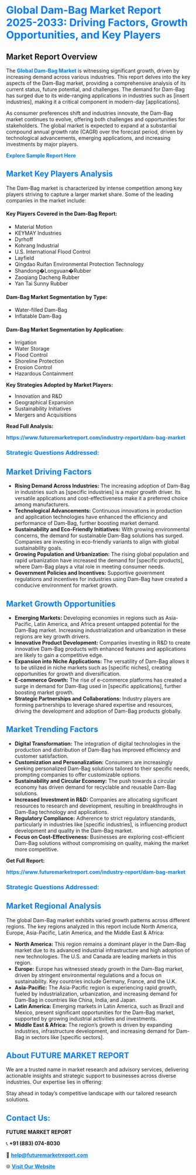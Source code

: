 <h1 style="color: #007BFF;">Global Dam-Bag Market Report 2025-2033: Driving Factors, Growth Opportunities, and Key Players</h1>

<section id="overview">
<h2>Market Report Overview</h2>
<p>The <a href="https://www.futuremarketreport.com/industry-report/dam-bag-market" style="color: #007BFF; text-decoration: none;"><strong>Global Dam-Bag Market</strong></a> is witnessing significant growth, driven by increasing demand across various industries. This report delves into the key aspects of the Dam-Bag market, providing a comprehensive analysis of its current status, future potential, and challenges. The demand for Dam-Bag has surged due to its wide-ranging applications in industries such as [insert industries], making it a critical component in modern-day [applications].</p>
<p>As consumer preferences shift and industries innovate, the Dam-Bag market continues to evolve, offering both challenges and opportunities for stakeholders. The global market is expected to expand at a substantial compound annual growth rate (CAGR) over the forecast period, driven by technological advancements, emerging applications, and increasing investments by major players.</p>
</section>

<section id="overview">
<p><a href="https://www.futuremarketreport.com/request-sample/reportId=92161" style="color: #007BFF; text-decoration: none;"><strong>Explore Sample Report Here</strong></a></p>
</section>

<section id="key-players">
<h2 style="color: #007BFF;">Market Key Players Analysis</h2>
<p>The Dam-Bag market is characterized by intense competition among key players striving to capture a larger market share. Some of the leading companies in the market include:</p>
<h4>Key Players Covered in the Dam-Bag Report:</h4>
<ul><li>Material Motion</li><li>KEYMAY Industries</li><li>Dyrhoff</li><li>Kohrang Industrial</li><li>U.S. International Flood Control</li><li>Layfield</li><li>Qingdao Ruifan Environmental Protection Technology</li><li>Shandong�Longyuan�Rubber</li><li>Zaoqiang Dacheng Rubber</li><li>Yan Tai Sunny Rubber</li></ul>
<h4>Dam-Bag Market Segmentation by Type:</h4>
<ul><li>Water-filled Dam-Bag</li><li>Inflatable Dam-Bag</li></ul>

<h4>Dam-Bag Market Segmentation by Application:</h4>
<ul><li>Irrigation</li><li>Water Storage</li><li>Flood Control</li><li>Shoreline Protection</li><li>Erosion Control</li><li>Hazardous Containment</li></ul>
<p><strong>Key Strategies Adopted by Market Players:</strong></p>
<ul>
<li>Innovation and R&D</li>
<li>Geographical Expansion</li>
<li>Sustainability Initiatives</li>
<li>Mergers and Acquisitions</li>
</ul>
</section>

<section>
<p><strong>Read Full Analysis: </strong></p><a href="https://www.futuremarketreport.com/industry-report/dam-bag-market" style="color: #007BFF; text-decoration: none;"><strong>https://www.futuremarketreport.com/industry-report/dam-bag-market</strong></a>
<h3 style="color: #007BFF;">Strategic Questions Addressed:</h3>
</section>

<section id="driving-factors">
<h2 style="color: #007BFF;">Market Driving Factors</h2>
<ul>
<li><strong>Rising Demand Across Industries:</strong> The increasing adoption of Dam-Bag in industries such as [specific industries] is a major growth driver. Its versatile applications and cost-effectiveness make it a preferred choice among manufacturers.</li>
<li><strong>Technological Advancements:</strong> Continuous innovations in production and application technologies have enhanced the efficiency and performance of Dam-Bag, further boosting market demand.</li>
<li><strong>Sustainability and Eco-Friendly Initiatives:</strong> With growing environmental concerns, the demand for sustainable Dam-Bag solutions has surged. Companies are investing in eco-friendly variants to align with global sustainability goals.</li>
<li><strong>Growing Population and Urbanization:</strong> The rising global population and rapid urbanization have increased the demand for [specific products], where Dam-Bag plays a vital role in meeting consumer needs.</li>
<li><strong>Government Policies and Incentives:</strong> Supportive government regulations and incentives for industries using Dam-Bag have created a conducive environment for market growth.</li>
</ul>
</section>

<section id="growth-opportunities">
<h2 style="color: #007BFF;">Market Growth Opportunities</h2>
<ul>
<li><strong>Emerging Markets:</strong> Developing economies in regions such as Asia-Pacific, Latin America, and Africa present untapped potential for the Dam-Bag market. Increasing industrialization and urbanization in these regions are key growth drivers.</li>
<li><strong>Innovative Product Development:</strong> Companies investing in R&D to create innovative Dam-Bag products with enhanced features and applications are likely to gain a competitive edge.</li>
<li><strong>Expansion into Niche Applications:</strong> The versatility of Dam-Bag allows it to be utilized in niche markets such as [specific niches], creating opportunities for growth and diversification.</li>
<li><strong>E-commerce Growth:</strong> The rise of e-commerce platforms has created a surge in demand for Dam-Bag used in [specific applications], further boosting market growth.</li>
<li><strong>Strategic Partnerships and Collaborations:</strong> Industry players are forming partnerships to leverage shared expertise and resources, driving the development and adoption of Dam-Bag products globally.</li>
</ul>
</section>

<section id="trending-factors">
<h2 style="color: #007BFF;">Market Trending Factors</h2>
<ul>
<li><strong>Digital Transformation:</strong> The integration of digital technologies in the production and distribution of Dam-Bag has improved efficiency and customer satisfaction.</li>
<li><strong>Customization and Personalization:</strong> Consumers are increasingly seeking personalized Dam-Bag solutions tailored to their specific needs, prompting companies to offer customizable options.</li>
<li><strong>Sustainability and Circular Economy:</strong> The push towards a circular economy has driven demand for recyclable and reusable Dam-Bag solutions.</li>
<li><strong>Increased Investment in R&D:</strong> Companies are allocating significant resources to research and development, resulting in breakthroughs in Dam-Bag technology and applications.</li>
<li><strong>Regulatory Compliance:</strong> Adherence to strict regulatory standards, particularly in industries like [specific industries], is influencing product development and quality in the Dam-Bag market.</li>
<li><strong>Focus on Cost-Effectiveness:</strong> Businesses are exploring cost-efficient Dam-Bag solutions without compromising on quality, making the market more competitive.</li>
</ul>
</section>

<section>
<p><strong>Get Full Report: </strong></p><a href="https://www.futuremarketreport.com/industry-report/dam-bag-market" style="color: #007BFF; text-decoration: none;"><strong>https://www.futuremarketreport.com/industry-report/dam-bag-market</strong></a>
<h3 style="color: #007BFF;">Strategic Questions Addressed:</h3>
</section>


<section id="regional-analysis">
<h2 style="color: #007BFF;">Market Regional Analysis</h2>
<p>The global Dam-Bag market exhibits varied growth patterns across different regions. The key regions analyzed in this report include North America, Europe, Asia-Pacific, Latin America, and the Middle East & Africa:</p>
<ul>
<li><strong>North America:</strong> This region remains a dominant player in the Dam-Bag market due to its advanced industrial infrastructure and high adoption of new technologies. The U.S. and Canada are leading markets in this region.</li>
<li><strong>Europe:</strong> Europe has witnessed steady growth in the Dam-Bag market, driven by stringent environmental regulations and a focus on sustainability. Key countries include Germany, France, and the U.K.</li>
<li><strong>Asia-Pacific:</strong> The Asia-Pacific region is experiencing rapid growth, fueled by industrialization, urbanization, and increasing demand for Dam-Bag in countries like China, India, and Japan.</li>
<li><strong>Latin America:</strong> Emerging markets in Latin America, such as Brazil and Mexico, present significant opportunities for the Dam-Bag market, supported by growing industrial activities and investments.</li>
<li><strong>Middle East & Africa:</strong> The region’s growth is driven by expanding industries, infrastructure development, and increasing demand for Dam-Bag in sectors like [specific sectors].</li>
</ul>
</section>

<footer>
<h2 style="color: #007BFF;">About FUTURE MARKET REPORT</h2>
<p>We are a trusted name in market research and advisory services, delivering actionable insights and strategic support to businesses across diverse industries. Our expertise lies in offering:</p>

<p>Stay ahead in today’s competitive landscape with our tailored research solutions.</p>

<h2 style="color: #007BFF;">Contact Us:</h2>
<p><strong>FUTURE MARKET REPORT</strong></p>
<p>📞 <strong>+91 (883) 074-8030</strong></p>
<p>📧 <strong><a href="mailto:help@futuremarketreport.com" style="color: #007BFF;">help@futuremarketreport.com</a></strong></p>
<p>🌐 <strong><a href="https://www.futuremarketreport.com/" style="color: #007BFF;">Visit Our Website</a></strong></p>
</footer>